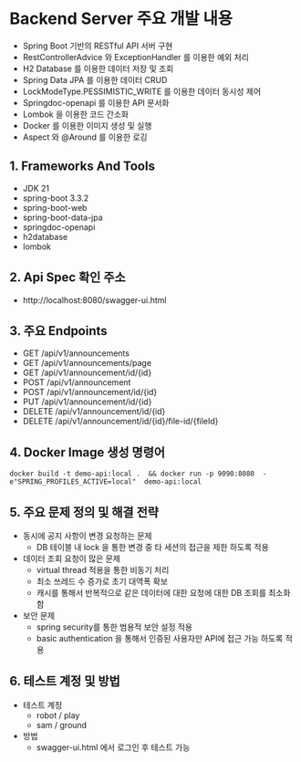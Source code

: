 # Backend Server 주요 개발 내용
- Spring Boot 기반의 RESTful API 서버 구현
- RestControllerAdvice 와 ExceptionHandler 를 이용한 예외 처리
- H2 Database 를 이용한 데이터 저장 및 조회
- Spring Data JPA 를 이용한 데이터 CRUD
- LockModeType.PESSIMISTIC_WRITE 를 이용한 데이터 동시성 제어
- Springdoc-openapi 를 이용한 API 문서화
- Lombok 을 이용한 코드 간소화
- Docker 를 이용한 이미지 생성 및 실행
- Aspect 와  @Around 를 이용한 로깅

## 1. Frameworks And Tools
- JDK 21
- spring-boot 3.3.2
- spring-boot-web
- spring-boot-data-jpa
- springdoc-openapi
- h2database
- lombok

## 2. Api Spec 확인 주소
- http://localhost:8080/swagger-ui.html

## 3. 주요 Endpoints

- GET /api/v1/announcements
- GET /api/v1/announcements/page
- GET /api/v1/announcement/id/{id}
- POST /api/v1/announcement 
- POST /api/v1/announcement/id/{id}
- PUT /api/v1/announcement/id/{id} 
- DELETE /api/v1/announcement/id/{id}
- DELETE /api/v1/announcement/id/{id}/file-id/{fileId}

## 4. Docker Image 생성 명령어

```
docker build -t demo-api:local .  && docker run -p 9090:8080  -e"SPRING_PROFILES_ACTIVE=local"  demo-api:local
```

## 5. 주요 문제 정의 및 해결 전략
- 동시에 공지 사항이 변경 요청하는 문제
  - DB 테이블 내 lock 을 통한 변경 중 타 세션의 접근을 제한 하도록 적용
- 데이터 조회 요청이 많은 문제
  - virtual thread 적용을 통한 비동기 처리 
  - 최소 쓰레드 수 증가로 초기 대역폭 확보
  - 캐시를 통해서 반복적으로 같은 데이터에 대한 요청에 대한 DB 조회를 최소화 함
- 보안 문제
  - spring security를 통한 범용적 보안 설정 적용
  - basic authentication 을 통해서 인증된 사용자만 API에 접근 가능 하도록 적용

## 6. 테스트 계정 및 방법
- 테스트 계정
  - robot / play
  - sam / ground
- 방법
  - swagger-ui.html 에서 로그인 후 테스트 가능
